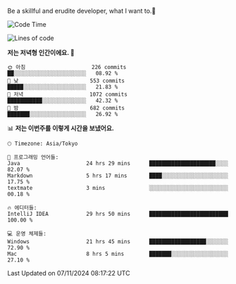 Be a skillful and erudite developer, what I want to.👶

<!--START_SECTION:waka-->
![Code Time](http://img.shields.io/badge/Code%20Time-1%2C383%20hrs%2019%20mins-blue)

![Lines of code](https://img.shields.io/badge/%EC%A0%80%EB%8A%94%20%EC%97%AC%ED%83%9C%EA%B9%8C%EC%A7%80%20-883.3%20thousand%20%EC%A4%84%EC%9D%98%20%EC%BD%94%EB%93%9C%EB%A5%BC%20%EC%9E%91%EC%84%B1%ED%96%88%EC%96%B4%EC%9A%94.-blue)

**저는 저녁형 인간이에요. 🦉** 

```text
🌞 아침                     226 commits         ██░░░░░░░░░░░░░░░░░░░░░░░   08.92 % 
🌆 낮　                     553 commits         █████░░░░░░░░░░░░░░░░░░░░   21.83 % 
🌃 저녁                     1072 commits        ███████████░░░░░░░░░░░░░░   42.32 % 
🌙 밤　                     682 commits         ███████░░░░░░░░░░░░░░░░░░   26.92 % 
```


📊 **저는 이번주를 이렇게 시간을 보냈어요.** 

```text
🕑︎ Timezone: Asia/Tokyo

💬 프로그래밍 언어들: 
Java                     24 hrs 29 mins      █████████████████████░░░░   82.07 % 
Markdown                 5 hrs 17 mins       ████░░░░░░░░░░░░░░░░░░░░░   17.75 % 
textmate                 3 mins              ░░░░░░░░░░░░░░░░░░░░░░░░░   00.18 % 

🔥 에디터들: 
IntelliJ IDEA            29 hrs 50 mins      █████████████████████████   100.00 % 

💻 운영 체제들: 
Windows                  21 hrs 45 mins      ██████████████████░░░░░░░   72.90 % 
Mac                      8 hrs 5 mins        ███████░░░░░░░░░░░░░░░░░░   27.10 % 
```


 Last Updated on 07/11/2024 08:17:22 UTC
<!--END_SECTION:waka-->
